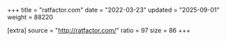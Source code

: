 +++
title = "ratfactor.com"
date = "2022-03-23"
updated = "2025-09-01"
weight = 88220

[extra]
source = "http://ratfactor.com/"
ratio = 97
size = 86
+++

